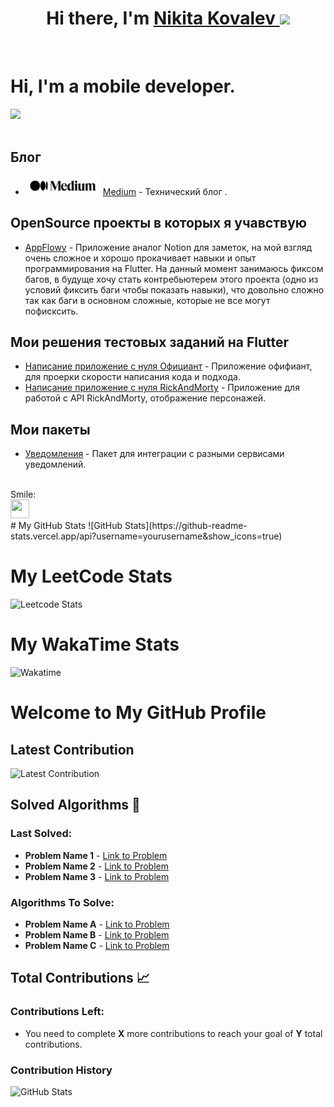 
<p>
  <link rel="stylesheet" href="https://cdn.jsdelivr.net/gh/devicons/devicon@v2.12.0/devicon.min.css">

</p>  


<h1 align="center">Hi there, I'm
  <a href="" target="_blank">
    Nikita Kovalev
  </a> 
  <img
src="https://github.com/blackcater/blackcater/raw/main/images/Hi.gif" height="32" /></h1>

<br />
<!-- ds -->

# Hi, I'm a mobile developer.



<!--START_SECTION:activity-->

<!--END_SECTION:activity-->

</a>
<a href="mailto:nikita3kovalev3@gmail.com">
  <img src="https://github.com/blackcater/blackcater/raw/main/images/social-gmail.svg" height="40" />

</a>

<br />
<br />  

<i class="fa-brands fa-medium"></i>

## Блог

*  <img src="https://github.com/Medium/medium-logos/blob/master/01_Logo/01_Black/JPG/CMYK/Medium-Logo-Black-CMYK%401x.jpg" width="120" height="30"/> [Medium](https://medium.com/@nikita3kovalev3) - Технический блог .

## OpenSource проекты в которых я учавствую  

* [AppFlowy](https://github.com/AppFlowy-IO/appflowy-editor) - Приложение аналог Notion для заметок, на мой взгляд очень сложное и хорошо прокачивает навыки и опыт программирования на Flutter. На данный момент занимаюсь фиксом багов, в будуще хочу стать контребьютерем этого проекта (одно из условий фиксить баги чтобы показать навыки), что довольно сложно так как баги в основном сложные, которые не все могут пофисксить.


## Мои решения тестовых заданий на Flutter

* [Написание приложение с нуля Официант](https://github.com/Taverz/waiter_test) - Приложение офифиант, для проерки скорости написания кода и подхода.
* [Написание приложение с нуля RickAndMorty](https://github.com/Taverz/app_rickandmorty) - Приложение для работой с API RickAndMorty, отображение персонажей.

## Мои пакеты

* [Уведомления](https://github.com/Taverz/multi_notification) - Пакет для интеграции с разными сервисами уведомлений.


<br />
 Smile:
<div>
    <img src="https://cultofthepartyparrot.com/parrots/hd/githubparrot.gif" width="30" height="30"/>
</div>
<div>
# My GitHub Stats
![GitHub Stats](https://github-readme-stats.vercel.app/api?username=yourusername&show_icons=true)

# My LeetCode Stats
![Leetcode Stats](https://leetcard.jacoblin.cool/nikita3kovalev3)

# My WakaTime Stats
![Wakatime](https://wakatime.com/share/@Taverz)

</div>

# Welcome to My GitHub Profile

## Latest Contribution
![Latest Contribution](https://github-readme-stats.vercel.app/api/pin/?username=Taverz&repo=your-latest-repo)

## Solved Algorithms 🧩

### Last Solved:
- **Problem Name 1** - [Link to Problem](https://example.com)
- **Problem Name 2** - [Link to Problem](https://example.com)
- **Problem Name 3** - [Link to Problem](https://example.com)

### Algorithms To Solve:
- **Problem Name A** - [Link to Problem](https://example.com)
- **Problem Name B** - [Link to Problem](https://example.com)
- **Problem Name C** - [Link to Problem](https://example.com)

## Total Contributions 📈

### Contributions Left:
- You need to complete **X** more contributions to reach your goal of **Y** total contributions.

### Contribution History
![GitHub Stats](https://github-readme-stats.vercel.app/api?username=Taverz&show_icons=true)



</hr>

